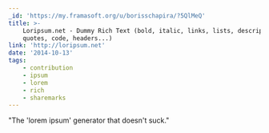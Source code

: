 ```yaml
---
_id: 'https://my.framasoft.org/u/borisschapira/?5QlMeQ'
title: >-
    Loripsum.net - Dummy Rich Text (bold, italic, links, lists, descriptions,
    quotes, code, headers...)
link: 'http://loripsum.net'
date: '2014-10-13'
tags:
    - contribution
    - ipsum
    - lorem
    - rich
    - sharemarks
---
```


<div class="markdown"><p>&quot;The 'lorem ipsum' generator that doesn't suck.&quot;
</p></div>
